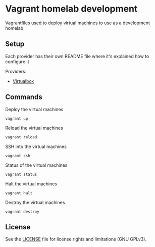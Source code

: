 # Vagrant homelab development

Vagrantfiles used to deploy virtual machines to use as a development homelab

## Setup

Each provider has their own README file where it's explained how to configure it

Providers:
- [Virtualbox](virtualbox/README.md)

## Commands

Deploy the virtual machines
```
vagrant up
```

Reload the virtual machines
```
vagrant reload
```

SSH into the virtual machines
```
vagrant ssh
```

Status of the virtual machines
```
vagrant status
```

Halt the virtual machines
```
vagrant halt
```

Destroy the virtual machines
```
vagrant destroy
```

## License

See the [LICENSE](LICENSE.txt) file for license rights and limitations (GNU GPLv3).
